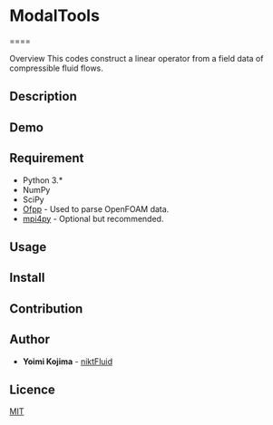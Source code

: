 # ModalTools
====

Overview
This codes construct a linear operator from a field data of compressible fluid flows.

## Description

## Demo

## Requirement
* Python 3.*
* NumPy 
* SciPy
* [Ofpp](https://github.com/dayigu/ofpp) - Used to parse OpenFOAM data.
* [mpi4py](https://mpi4py.readthedocs.io/en/stable/) - Optional but recommended.

## Usage

## Install

## Contribution

## Author

* **Yoimi Kojima** - [niktFluid](https://github.com/niktFluid)

## Licence

[MIT](https://github.com/tcnksm/tool/blob/master/LICENCE)
